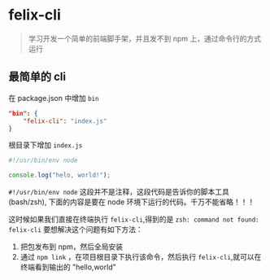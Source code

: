 # felix-cli

> 学习开发一个简单的前端脚手架，并且发不到 npm 上，通过命令行的方式运行

## 最简单的 cli

在 package.json 中增加 `bin`

```json
"bin": {
    "felix-cli": "index.js"
}
```

根目录下增加 `index.js`

```js
#!/usr/bin/env node

console.log("helo, world!");
```

`#!/usr/bin/env node` 这段并不是注释，这段代码是告诉你的脚本工具(bash/zsh), 下面的内容是要在 node 环境下运行的代码。千万不能省略！！！

这时候如果我们直接在终端执行 `felix-cli`,得到的是 `zsh: command not found: felix-cli`
要想解决这个问题有如下方法：

1. 把包发布到 npm，然后全局安装
2. 通过 `npm link` ，在项目根目录下执行该命令，然后执行 `felix-cli`,就可以在终端看到输出的 "hello,world"
